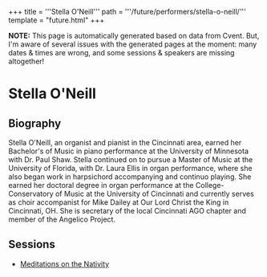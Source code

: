 +++
title = '''Stella O'Neill'''
path = '''/future/performers/stella-o-neill/'''
template = "future.html"
+++

<p class="todo">
<strong>NOTE:</strong> This page is automatically generated based on data from Cvent.
But, I'm aware of several issues with the generated pages at the moment:
many dates & times are wrong, and some sessions & speakers are missing altogether!
</p>

<h1>Stella O'Neill</h1>
<h2>Biography</h2>
<p>Stella O'Neill, an organist and pianist in the Cincinnati area, earned her Bachelor's of Music in piano performance at the University of Minnesota with Dr. Paul Shaw. Stella continued on to pursue a Master of Music at the University of Florida, with Dr. Laura Ellis in organ performance, where she also began work in harpsichord accompanying and continuo playing. She earned her doctoral degree in organ performance at the College-Conservatory of Music at the University of Cincinnati and currently serves as choir accompanist for Mike Dailey at Our Lord Christ the King in Cincinnati, OH. She is secretary of the local Cincinnati AGO chapter and member of the Angelico Project.</p>
<h2>Sessions</h2>
<ul><li><a href="/future/sessions/meditations-on-the-nativity/">Meditations on the Nativity</a></li>


